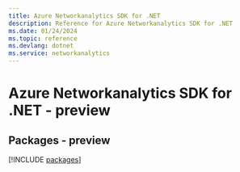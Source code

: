 ```yaml
---
title: Azure Networkanalytics SDK for .NET
description: Reference for Azure Networkanalytics SDK for .NET
ms.date: 01/24/2024
ms.topic: reference
ms.devlang: dotnet
ms.service: networkanalytics
---
```

# Azure Networkanalytics SDK for .NET - preview
## Packages - preview
[!INCLUDE [packages](networkanalytics-index.md)]